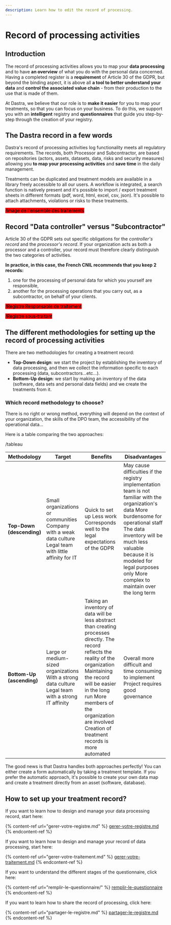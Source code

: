 ```yaml
---
description: Learn how to edit the record of processing.
---
```


# Record of processing activities

## Introduction

The record of processing activities allows you to map your **data processing** and to have **an overview** of what you do with the personal data concerned. Having a completed register is a **requirement** of Article 30 of the GDPR, but beyond the binding aspect, it is above all **a tool to better understand your data** and **control the associated value chain** - from their production to the use that is made of them.

At Dastra, we believe that our role is to **make it easier** for you to map your treatments, so that you can focus on your business. To do this, we support you with an **intelligent** registry and **questionnaires** that guide you step-by-step through the creation of your registry.

## The Dastra record in a few words

Dastra's record of processing activities log functionality meets all regulatory requirements. The records, both Processor and Subcontractor, are based on repositories (actors, assets, datasets, data, risks and security measures) allowing you **to map your processing activities** and **save time** in the daily management.

Treatments can be duplicated and treatment models are available in a library freely accessible to all our users. A workflow is integrated, a search function is natively present and it's possible to import / export treatment sheets in different formats (pdf, word, html, excel, csv, json). It's possible to attach attachments, violations or risks to these treatments.

<mark style="background-color:red;">/image de l'ensemble des traitements</mark>

## Record "Data controller" versus "Subcontractor"

Article 30 of the GDPR sets out specific obligations for the _controller's record_ and the _processor's record_. If your organization acts as both a processor and a controller, your record must therefore clearly distinguish the two categories of activities.

**In practice, in this case, the French CNIL recommends that you keep 2 records:**

1. one for the processing of personal data for which you yourself are responsible,
2. another for the processing operations that you carry out, as a subcontractor, on behalf of your clients.

<mark style="background-color:red;">/Registre Responsable de traitement</mark>

<mark style="background-color:red;">/Registre sous-traitant</mark>

## The different methodologies for setting up the record of processing activities

There are two methodologies for creating a treatment record:

* **Top-Down design**: we start the project by establishing the inventory of data processing, and then we collect the information specific to each processing (data, subcontractors...etc...).
* **Bottom-Up design**: we start by making an inventory of the data (software, data sets and personal data fields) and we create the treatments from it.

### Which record methodology to choose?

There is no right or wrong method, everything will depend on the context of your organization, the skills of the DPO team, the accessibility of the operational data...

Here is a table comparing the two approaches:

/tableau

| Methodology               | Target                                                                                                     | Benefits                                                                                                                                                                                                                                                                                    | Disadvantages                                                                                                                                                                                                                                                                         |
| ------------------------- | ---------------------------------------------------------------------------------------------------------- | ------------------------------------------------------------------------------------------------------------------------------------------------------------------------------------------------------------------------------------------------------------------------------------------- | ------------------------------------------------------------------------------------------------------------------------------------------------------------------------------------------------------------------------------------------------------------------------------------- |
| **Top-Down (descending)** | Small organizations or communities Company with a weak data culture Legal team with little affinity for IT | Quick to set up Less work Corresponds well to the legal expectations of the GDPR                                                                                                                                                                                                            | May cause difficulties if the registry implementation team is not familiar with the organization's data More burdensome for operational staff The data inventory will be much less valuable because it is modeled for legal purposes only More complex to maintain over the long term |
| **Bottom-Up (ascending)** | Large or medium-sized organizations With a strong data culture Legal team with a strong IT affinity        | Taking an inventory of data will be less abstract than creating processes directly. The record reflects the reality of the organization Maintaining the record will be easier in the long run More members of the organization are involved Creation of treatment records is more automated | Overall more difficult and time consuming to implement Project requires good governance                                                                                                                                                                                               |

The good news is that Dastra handles both approaches perfectly! You can either create a form automatically by taking a treatment template. If you prefer the automatic approach, it's possible to create your own data map and create a treatment directly from an asset (software, database).

## How to set up your treatment record?

If you want to learn how to design and manage your data processing record, start here:

{% content-ref url="gerer-votre-registre.md" %}
[gerer-votre-registre.md](gerer-votre-registre.md)
{% endcontent-ref %}

If you want to learn how to design and manage your record of data processing, start here:

{% content-ref url="gerer-votre-traitement.md" %}
[gerer-votre-traitement.md](gerer-votre-traitement.md)
{% endcontent-ref %}

If you want to understand the different stages of the questionnaire, click here:

{% content-ref url="remplir-le-questionnaire/" %}
[remplir-le-questionnaire](remplir-le-questionnaire/)
{% endcontent-ref %}

If you want to learn how to share the record of processing, click here:

{% content-ref url="partager-le-registre.md" %}
[partager-le-registre.md](partager-le-registre.md)
{% endcontent-ref %}

